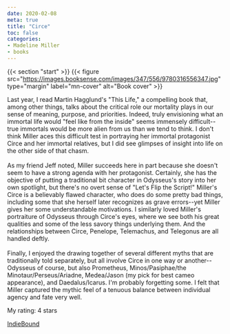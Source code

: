 ```yaml
---
date: 2020-02-08
meta: true
title: "Circe"
toc: false
categories:
- Madeline Miller
- books
---
```


{{< section "start" >}}
{{< figure src="https://images.booksense.com/images/347/556/9780316556347.jpg" type="margin" label="mn-cover" alt="Book cover" >}}

Last year, I read Martin Hagglund's "This Life," a compelling book that, among other things, talks about the critical role our mortality plays in our sense of meaning, purpose, and priorities. Indeed, truly envisioning what an immortal life would "feel like from the inside" seems immensely difficult--true immortals would be more alien from us than we tend to think. I don't think Miller aces this difficult test in portraying her immortal protagonist Circe and her immortal relatives, but I did see glimpses of insight into life on the other side of that chasm.<br /><br />As my friend Jeff noted, Miller succeeds here in part because she doesn't seem to have a strong agenda with her protagonist. Certainly, she has the objective of putting a traditional bit character in Odysseus's story into her own spotlight, but there's no overt sense of "Let's Flip the Script!" Miller's Circe is a believably flawed character, who does do some pretty bad things, including some that she herself later recognizes as grave errors--yet Miller gives her some understandable motivations. I similarly loved Miller's portraiture of Odysseus through Circe's eyes, where we see both his great qualities and some of the less savory things underlying them. And the relationships between Circe, Penelope, Telemachus, and Telegonus are all handled deftly.<br /><br />Finally, I enjoyed the drawing together of several different myths that are traditionally told separately, but all involve Circe in one way or another--Odysseus of course, but also Prometheus, Minos/Pasiphae/the Minotaur/Perseus/Ariadne, Medea/Jason (my pick for best cameo appearance), and Daedalus/Icarus. I'm probably forgetting some. I felt that Miller captured the mythic feel of a tenuous balance between individual agency and fate very well.

My rating: 4 stars  

[IndieBound](https://www.indiebound.org/book/9780316556347)
